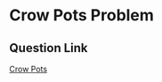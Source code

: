 # Crow Pots Problem

## Question Link

[Crow Pots](https://www.careercup.com/question?id=5166688897073152)
